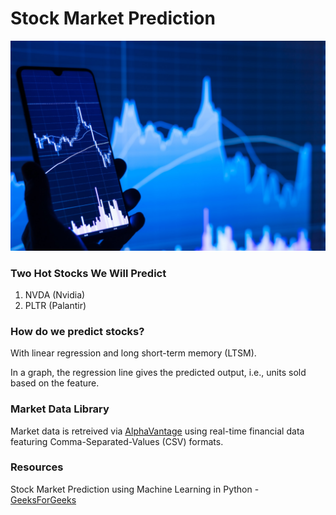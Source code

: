 # Stock Market Prediction
![Image Alt](https://github.com/oliviafjardine/Stock-Market-Prediction/blob/b38e113caf4f38505ef9b713a8c8e77fd9219c06/images/stock-market.jpg)

### Two Hot Stocks We Will Predict
1. NVDA (Nvidia)
2. PLTR (Palantir)

### How do we predict stocks?
With linear regression and long short-term memory (LTSM).

In a graph, the regression line gives the predicted output, i.e., units sold based on the feature.

### Market Data Library
Market data is retreived via [AlphaVantage](https://www.alphavantage.co) using real-time financial data featuring Comma-Separated-Values (CSV) formats.

### Resources
Stock Market Prediction using Machine Learning in Python - [GeeksForGeeks](https://www.geeksforgeeks.org/stock-price-prediction-using-machine-learning-in-python/)
